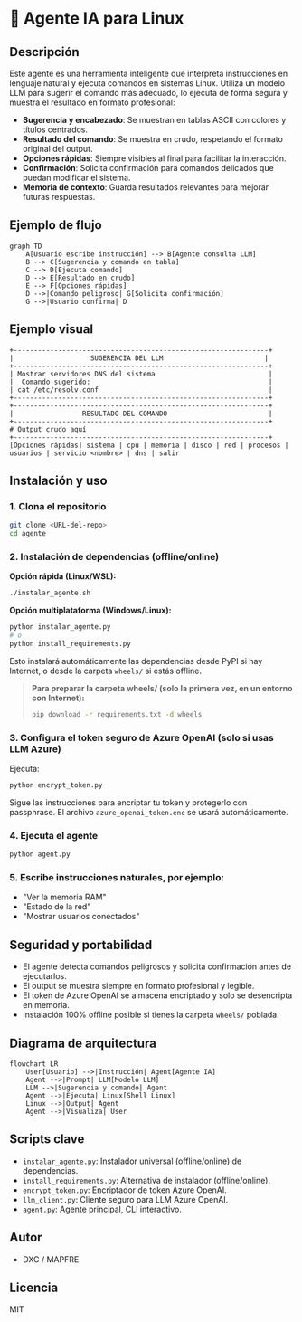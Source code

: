 # 🧠 Agente IA para Linux

## Descripción

Este agente es una herramienta inteligente que interpreta instrucciones en lenguaje natural y ejecuta comandos en sistemas Linux. Utiliza un modelo LLM para sugerir el comando más adecuado, lo ejecuta de forma segura y muestra el resultado en formato profesional:

- **Sugerencia y encabezado**: Se muestran en tablas ASCII con colores y títulos centrados.
- **Resultado del comando**: Se muestra en crudo, respetando el formato original del output.
- **Opciones rápidas**: Siempre visibles al final para facilitar la interacción.
- **Confirmación**: Solicita confirmación para comandos delicados que puedan modificar el sistema.
- **Memoria de contexto**: Guarda resultados relevantes para mejorar futuras respuestas.

## Ejemplo de flujo

```mermaid
graph TD
    A[Usuario escribe instrucción] --> B[Agente consulta LLM]
    B --> C[Sugerencia y comando en tabla]
    C --> D[Ejecuta comando]
    D --> E[Resultado en crudo]
    E --> F[Opciones rápidas]
    D -->|Comando peligroso| G[Solicita confirmación]
    G -->|Usuario confirma| D
```

## Ejemplo visual

```
+---------------------------------------------------------------+
|                   SUGERENCIA DEL LLM                         |
+---------------------------------------------------------------+
| Mostrar servidores DNS del sistema                            |
|  Comando sugerido:                                            |
| cat /etc/resolv.conf                                          |
+---------------------------------------------------------------+
+---------------------------------------------------------------+
|                 RESULTADO DEL COMANDO                         |
+---------------------------------------------------------------+
# Output crudo aquí
+---------------------------------------------------------------+
[Opciones rápidas] sistema | cpu | memoria | disco | red | procesos | usuarios | servicio <nombre> | dns | salir
```

## Instalación y uso

### 1. Clona el repositorio
```bash
git clone <URL-del-repo>
cd agente
```


### 2. Instalación de dependencias (offline/online)

**Opción rápida (Linux/WSL):**
```bash
./instalar_agente.sh
```

**Opción multiplataforma (Windows/Linux):**
```bash
python instalar_agente.py
# o
python install_requirements.py
```

Esto instalará automáticamente las dependencias desde PyPI si hay Internet, o desde la carpeta `wheels/` si estás offline.

> **Para preparar la carpeta wheels/ (solo la primera vez, en un entorno con Internet):**
> ```bash
> pip download -r requirements.txt -d wheels
> ```

### 3. Configura el token seguro de Azure OpenAI (solo si usas LLM Azure)

Ejecuta:
```bash
python encrypt_token.py
```
Sigue las instrucciones para encriptar tu token y protegerlo con passphrase. El archivo `azure_openai_token.enc` se usará automáticamente.

### 4. Ejecuta el agente
```bash
python agent.py
```

### 5. Escribe instrucciones naturales, por ejemplo:
- "Ver la memoria RAM"
- "Estado de la red"
- "Mostrar usuarios conectados"

## Seguridad y portabilidad
- El agente detecta comandos peligrosos y solicita confirmación antes de ejecutarlos.
- El output se muestra siempre en formato profesional y legible.
- El token de Azure OpenAI se almacena encriptado y solo se desencripta en memoria.
- Instalación 100% offline posible si tienes la carpeta `wheels/` poblada.

## Diagrama de arquitectura

```mermaid
flowchart LR
    User[Usuario] -->|Instrucción| Agent[Agente IA]
    Agent -->|Prompt| LLM[Modelo LLM]
    LLM -->|Sugerencia y comando| Agent
    Agent -->|Ejecuta| Linux[Shell Linux]
    Linux -->|Output| Agent
    Agent -->|Visualiza| User
```

## Scripts clave

- `instalar_agente.py`: Instalador universal (offline/online) de dependencias.
- `install_requirements.py`: Alternativa de instalador (offline/online).
- `encrypt_token.py`: Encriptador de token Azure OpenAI.
- `llm_client.py`: Cliente seguro para LLM Azure OpenAI.
- `agent.py`: Agente principal, CLI interactivo.

## Autor
- DXC / MAPFRE

## Licencia
MIT

